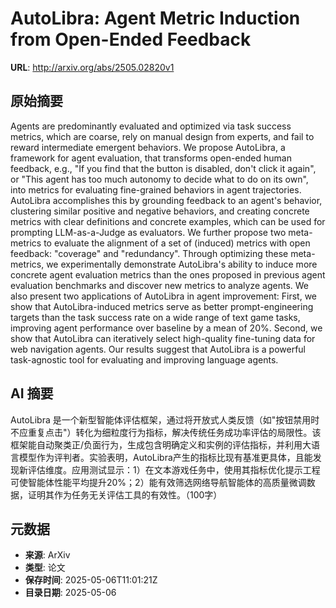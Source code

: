 # AutoLibra: Agent Metric Induction from Open-Ended Feedback

**URL**: http://arxiv.org/abs/2505.02820v1

## 原始摘要

Agents are predominantly evaluated and optimized via task success metrics,
which are coarse, rely on manual design from experts, and fail to reward
intermediate emergent behaviors. We propose AutoLibra, a framework for agent
evaluation, that transforms open-ended human feedback, e.g., "If you find that
the button is disabled, don't click it again", or "This agent has too much
autonomy to decide what to do on its own", into metrics for evaluating
fine-grained behaviors in agent trajectories. AutoLibra accomplishes this by
grounding feedback to an agent's behavior, clustering similar positive and
negative behaviors, and creating concrete metrics with clear definitions and
concrete examples, which can be used for prompting LLM-as-a-Judge as
evaluators. We further propose two meta-metrics to evaluate the alignment of a
set of (induced) metrics with open feedback: "coverage" and "redundancy".
Through optimizing these meta-metrics, we experimentally demonstrate
AutoLibra's ability to induce more concrete agent evaluation metrics than the
ones proposed in previous agent evaluation benchmarks and discover new metrics
to analyze agents. We also present two applications of AutoLibra in agent
improvement: First, we show that AutoLibra-induced metrics serve as better
prompt-engineering targets than the task success rate on a wide range of text
game tasks, improving agent performance over baseline by a mean of 20%. Second,
we show that AutoLibra can iteratively select high-quality fine-tuning data for
web navigation agents. Our results suggest that AutoLibra is a powerful
task-agnostic tool for evaluating and improving language agents.


## AI 摘要

AutoLibra 是一个新型智能体评估框架，通过将开放式人类反馈（如"按钮禁用时不应重复点击"）转化为细粒度行为指标，解决传统任务成功率评估的局限性。该框架能自动聚类正/负面行为，生成包含明确定义和实例的评估指标，并利用大语言模型作为评判者。实验表明，AutoLibra产生的指标比现有基准更具体，且能发现新评估维度。应用测试显示：1）在文本游戏任务中，使用其指标优化提示工程可使智能体性能平均提升20%；2）能有效筛选网络导航智能体的高质量微调数据，证明其作为任务无关评估工具的有效性。（100字）

## 元数据

- **来源**: ArXiv
- **类型**: 论文
- **保存时间**: 2025-05-06T11:01:21Z
- **目录日期**: 2025-05-06
